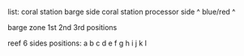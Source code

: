 list:
coral station barge side
coral station processor side
^ blue/red ^

barge zone
1st
2nd
3rd positions

reef
6 sides
positions:
a
b
c
d
e
f
g
h
i
j
k
l
